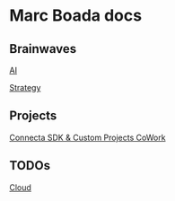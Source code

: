 # Marc Boada docs

## Brainwaves

[AI](./brainwave/ai.md)

[Strategy](./brainwave/strategy.md)

## Projects

[Connecta SDK & Custom Projects CoWork](./projects/connecta-sdk-custom-projects-cowork/index.md)

## TODOs

[Cloud](./todo/cloud.md)
